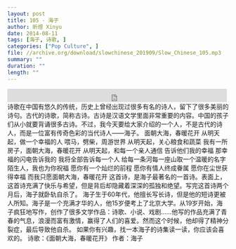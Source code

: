 ```yaml
---
layout: post
title: 105 - 海子
author: 昕煜 Xinyu
date: 2014-08-11
tags: [海子, 诗歌, ]
categories: ["Pop Culture", ]
file: //archive.org/download/slowchinese_201909/Slow_Chinese_105.mp3
summary: ""
duration: ""
length: ""
---
```


<iframe src="https://archive.org/embed/slowchinese_201909/Slow_Chinese_105.mp3" width="500" height="30" frameborder="0" webkitallowfullscreen="true" mozallowfullscreen="true" allowfullscreen></iframe>
诗歌在中国有悠久的传统，历史上曾经出现过很多有名的诗人，留下了很多美丽的诗句。古代的诗歌，简称古诗。古诗是汉语文学里面非常重要的内容。中国的孩子们从小就要背诵很多古诗。不过，我今天要给大家介绍的一个人，不是古代的诗人，而是一位富有传奇色彩的当代诗人——海子。
面朝大海，春暖花开
从明天起，做一个幸福的人
喂马，劈柴，周游世界
从明天起，关心粮食和蔬菜
我有一所房子，面朝大海，春暖花开
从明天起，和每一个亲人通信
告诉他们我的幸福
那幸福的闪电告诉我的
我将全部告诉每一个人
给每一条河每一座山取一个温暖的名字
陌生人，我也为你祝福
愿你有一个灿烂的前程
愿你有情人终成眷属
愿你在尘世获得幸福
而我只愿面朝大海，春暖花开
这首诗，是海子最著名的一首诗。表面上，这首诗充满了快乐与希望，但是背后却隐藏着深深的孤独和绝望。写完这首诗两个月后，海子就卧轨自杀了。
海子生于60年代，他擅长写长诗，但是他的短诗更被人所知。海子是一个充满才华的人，他15岁便考上了北京大学。从19岁开始，海子疯狂地写作，创作了很多文学作品：诗歌、小说、戏剧……他写的作品充满了青春的气息，浪漫而富有激情，赢得了人们的喜爱。然而这个时候，他却得了精神分裂症，最后导致他自杀。
如果你有兴趣，找一本海子的诗集读一读，你应该会喜欢的。
诗歌：《面朝大海，春暖花开》
作者：海子

